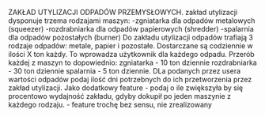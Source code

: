 ﻿ZAKŁAD UTYLIZACJI ODPADÓW PRZEMYSŁOWYCH.
zakład utylizacji dysponuje trzema rodzajami maszyn:
-zgniatarka dla odpadów metalowych (squeezer)
-rozdrabniarka dla odpadów papierowych (shredder)
-spalarnia dla odpadów pozostałych (burner)
Do zakładu utylizacji odpadów trafiają 3 rodzaje odpadów: metale, papier i pozostałe.
Dostarczane są codziennie w ilości X ton każdy. To wprowadza użytkownik dla każdego odpadu.
Przerób każdej z maszyn to dopowiednio: 
zgniatarka - 10 ton dziennie
rozdrabniarka - 30 ton dziennie
spalarnia - 5 ton dziennie.
DLa podanych przez usera wartości odpadów podaj ilość dni potrzebnych do ich przetworzenia przez zakład utylizacji.
Jako dodatkowy feature - podaj o ile zwiększyła by się procentowo wydajność zakładu, gdyby dokupił po jeden maszynie z każdego rodzaju. - feature trochę bez sensu, nie zrealizowany
